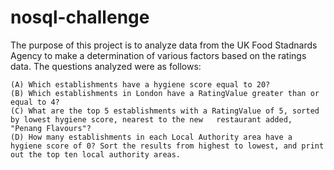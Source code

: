 # nosql-challenge
 
 The purpose of this project is to analyze data from the UK Food Stadnards Agency to make a determination of various factors based on the ratings data. The questions analyzed were as follows:

    (A) Which establishments have a hygiene score equal to 20?
    (B) Which establishments in London have a RatingValue greater than or equal to 4?
    (C) What are the top 5 establishments with a RatingValue of 5, sorted by lowest hygiene score, nearest to the new   restaurant added, "Penang Flavours"?
    (D) How many establishments in each Local Authority area have a hygiene score of 0? Sort the results from highest to lowest, and print out the top ten local authority areas.
